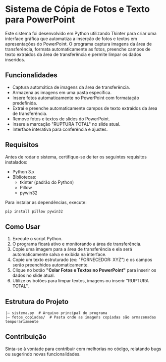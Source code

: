 # Sistema de Cópia de Fotos e Texto para PowerPoint

Este sistema foi desenvolvido em Python utilizando Tkinter para criar uma interface gráfica que automatiza a inserção de fotos e textos em apresentações do PowerPoint. O programa captura imagens da área de transferência, formata automaticamente as fotos, preenche campos de texto extraídos da área de transferência e permite limpar os dados inseridos.

## Funcionalidades

- Captura automática de imagens da área de transferência.
- Armazena as imagens em uma pasta específica.
- Insere fotos automaticamente no PowerPoint com formatação predefinida.
- Extrai e preenche automaticamente campos de texto extraídos da área de transferência.
- Remove fotos e textos de slides do PowerPoint.
- Insere a marcação "RUPTURA TOTAL" no slide atual.
- Interface interativa para conferência e ajustes.

## Requisitos

Antes de rodar o sistema, certifique-se de ter os seguintes requisitos instalados:

- Python 3.x
- Bibliotecas:
  - tkinter (padrão do Python)
  - Pillow
  - pywin32

Para instalar as dependências, execute:

```bash
pip install pillow pywin32
```

## Como Usar

1. Execute o script Python.
2. O programa ficará ativo e monitorando a área de transferência.
3. Copie uma imagem para a área de transferência e ela será automaticamente salva e exibida na interface.
4. Copie um texto estruturado (ex: "FORNECEDOR: XYZ") e os campos serão preenchidos automaticamente.
5. Clique no botão **"Colar Fotos e Textos no PowerPoint"** para inserir os dados no slide atual.
6. Utilize os botões para limpar textos, imagens ou inserir "RUPTURA TOTAL".

## Estrutura do Projeto

```
|— sistema.py  # Arquivo principal do programa
|— fotos_copiadas/  # Pasta onde as imagens copiadas são armazenadas temporariamente
```

## Contribuição

Sinta-se à vontade para contribuir com melhorias no código, relatando bugs ou sugerindo novas funcionalidades.


